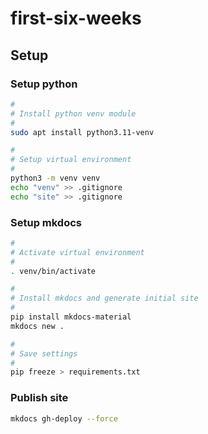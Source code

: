 # first-six-weeks

## Setup

### Setup python

```bash
#
# Install python venv module
#
sudo apt install python3.11-venv

#
# Setup virtual environment
#
python3 -m venv venv
echo "venv" >> .gitignore
echo "site" >> .gitignore
```

### Setup mkdocs

```bash
#
# Activate virtual environment
#
. venv/bin/activate

#
# Install mkdocs and generate initial site
#
pip install mkdocs-material
mkdocs new .

#
# Save settings
#
pip freeze > requirements.txt
```

### Publish site

```bash
mkdocs gh-deploy --force
```
